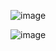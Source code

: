 ![image](https://user-images.githubusercontent.com/60442877/227080618-1d683971-93fd-4d90-81b9-bd987cb9c604.png)

![image](https://user-images.githubusercontent.com/60442877/227080642-da9da8f9-2729-443f-bf92-082e7e3e4a82.png)
